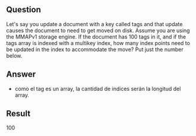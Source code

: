 ## Question

Let's say you update a document with a key called tags and that update causes the document to need to get moved on disk. Assume you are using the MMAPv1 storage engine. If the document has 100 tags in it, and if the tags array is indexed with a multikey index, how many index points need to be updated in the index to accommodate the move? Put just the number below.

## Answer

- como el tag es un array, la cantidad de indices serán la longitud del array.

## Result

100

